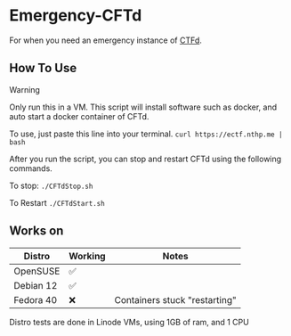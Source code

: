 # Emergency-CFTd

For when you need an emergency instance of [CTFd](https://github.com/CTFd/CTFd).

## How To Use

> [!WARNING]
> Only run this in a VM. This script will install software such as docker, and auto start a docker container of CFTd.

To use, just paste this line into your terminal.
`curl https://ectf.nthp.me | bash`

After you run the script, you can stop and restart CFTd using the following commands.

To stop: `./CFTdStop.sh`

To Restart `./CFTdStart.sh`

## Works on

| Distro    | Working | Notes |
|-----------|---------|-------|
| OpenSUSE  | ✅       |       |
| Debian 12 | ✅       |       |
| Fedora 40 | ❌       | Containers stuck "restarting"      |

Distro tests are done in Linode VMs, using 1GB of ram, and 1 CPU